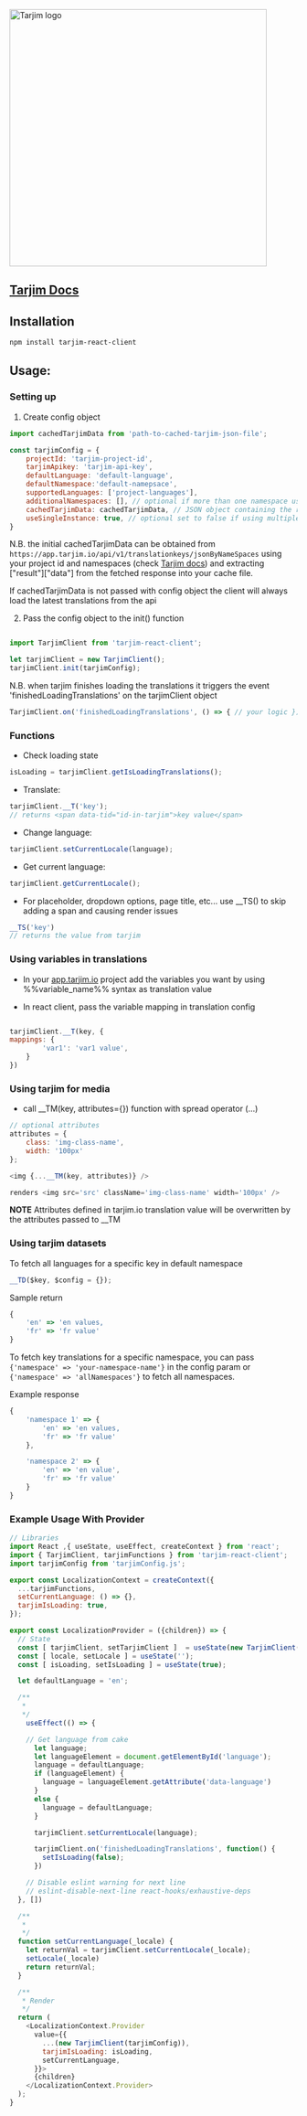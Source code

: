 <a href="https://tarjim.io"><img src="https://tarjim.io/wp-content/uploads/2022/02/final-logo-01.svg" width="450px" alt="Tarjim logo"></a>

## [Tarjim Docs](https://app.tarjim.io/en/documentation)


## Installation

```bash
npm install tarjim-react-client
```

  

## Usage:

### Setting up

1. Create config object

```javascript
import cachedTarjimData from 'path-to-cached-tarjim-json-file';

const tarjimConfig = {
	projectId: 'tarjim-project-id',
	tarjimApikey: 'tarjim-api-key',
	defaultLanguage: 'default-language',
	defaultNamespace:'default-namepsace',
	supportedLanguages: ['project-languages'],
	additionalNamespaces: [], // optional if more than one namespace used pass namespaces names
	cachedTarjimData: cachedTarjimData, // JSON object containing the results from tarjim
	useSingleInstance: true, // optional set to false if using multiple projects in same codebase and need multiple instances of the client
}
```

N.B. the initial cachedTarjimData can be obtained from `https://app.tarjim.io/api/v1/translationkeys/jsonByNameSpaces` using your project id and namespaces (check [Tarjim docs](https://app.tarjim.io/en/documentation)) and extracting ["result"]["data"] from the fetched response into your cache file.

If cachedTarjimData is not passed with config object the client will always load the latest translations from the api


2. Pass the config object to the init() function

```javascript

import TarjimClient from 'tarjim-react-client';

let tarjimClient = new TarjimClient();
tarjimClient.init(tarjimConfig);
```

N.B. when tarjim finishes loading the translations it triggers the event 'finishedLoadingTranslations' on the tarjimClient object
```javascript 
TarjimClient.on('finishedLoadingTranslations', () => { // your logic }); 
```


### Functions

* Check loading state
```javascript
isLoading = tarjimClient.getIsLoadingTranslations();
```
* Translate:

```javascript
tarjimClient.__T('key');
// returns <span data-tid="id-in-tarjim">key value</span>
```

* Change language:

```javascript
tarjimClient.setCurrentLocale(language);
```

* Get current language:

```javascript
tarjimClient.getCurrentLocale();
```

* For placeholder, dropdown options, page title, etc... use __TS() to skip adding a span and causing render issues

```javascript
__TS('key')
// returns the value from tarjim
```
### Using variables in translations


* In your [app.tarjim.io](https://app.tarjim.io) project add the variables you want by using %%variable_name%% syntax as translation value

* In react client, pass the variable mapping in translation config

```javascript

tarjimClient.__T(key, {
mappings: {
		'var1': 'var1 value',
	}
}) 
```

### Using tarjim for media

* call __TM(key, attributes={}) function with spread operator (...)
```javascript
// optional attributes
attributes = {
	class: 'img-class-name',
	width: '100px'
};

<img {...__TM(key, attributes)} />

renders <img src='src' className='img-class-name' width='100px' />

```

**NOTE** Attributes defined in tarjim.io translation value will be overwritten by the attributes passed to __TM
  

### Using tarjim datasets
To fetch all languages for a specific key in default namespace

```javascript
__TD($key, $config = {});
```

Sample return

```javascript
{
	'en' => 'en values,
	'fr' => 'fr value'
}
```

To fetch key translations for a specific namespace, you can pass ```{'namespace' => 'your-namespace-name'}``` in the config param or ```{'namespace' => 'allNamespaces'}``` to fetch all namespaces.

Example response

```javascript
{
	'namespace 1' => {
		'en' => 'en values,
		'fr' => 'fr value'
	},

	'namespace 2' => {
		'en' => 'en value',
		'fr' => 'fr value'
	}
}
```
  
### Example Usage With Provider

```javascript
// Libraries
import React ,{ useState, useEffect, createContext } from 'react';
import { TarjimClient, tarjimFunctions } from 'tarjim-react-client';
import tarjimConfig from 'tarjimConfig.js';

export const LocalizationContext = createContext({
  ...tarjimFunctions,
  setCurrentLanguage: () => {},
  tarjimIsLoading: true,
});

export const LocalizationProvider = ({children}) => {
  // State
  const [ tarjimClient, setTarjimClient ]  = useState(new TarjimClient(tarjimConfig));
  const [ locale, setLocale ] = useState('');
  const [ isLoading, setIsLoading ] = useState(true);

  let defaultLanguage = 'en';

  /**
   * 
   */
    useEffect(() => {

    // Get language from cake
      let language;
      let languageElement = document.getElementById('language');
      language = defaultLanguage;
      if (languageElement) {
        language = languageElement.getAttribute('data-language')
      }
      else {
        language = defaultLanguage;
      }

      tarjimClient.setCurrentLocale(language);

      tarjimClient.on('finishedLoadingTranslations', function() {
        setIsLoading(false);
      })

    // Disable eslint warning for next line
    // eslint-disable-next-line react-hooks/exhaustive-deps
  }, [])

  /**
   *
   */
  function setCurrentLanguage(_locale) {
    let returnVal = tarjimClient.setCurrentLocale(_locale);
    setLocale(_locale)
    return returnVal;
  }

  /**
   * Render
   */
  return (
    <LocalizationContext.Provider
      value={{
        ...(new TarjimClient(tarjimConfig)),
        tarjimIsLoading: isLoading,
        setCurrentLanguage,
      }}>
      {children}
    </LocalizationContext.Provider>
  );
}

```
